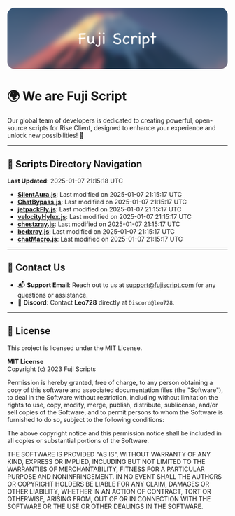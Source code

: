 ![Banner](.github/b.webp)

# 🌍 **We are Fuji Script**

Our global team of developers is dedicated to creating powerful, open-source scripts for Rise Client, designed to enhance your experience and unlock new possibilities! 🌟

---
<!-- SCRIPTS_NAVIGATION_START -->
## 📂 **Scripts Directory Navigation**

**Last Updated**: 2025-01-07 21:15:18 UTC

- **[SilentAura.js](scripts/SilentAura.js)**: Last modified on 2025-01-07 21:15:17 UTC
- **[ChatBypass.js](scripts/ChatBypass.js)**: Last modified on 2025-01-07 21:15:17 UTC
- **[jetpackFly.js](scripts/jetpackFly.js)**: Last modified on 2025-01-07 21:15:17 UTC
- **[velocityHylex.js](scripts/velocityHylex.js)**: Last modified on 2025-01-07 21:15:17 UTC
- **[chestxray.js](scripts/chestxray.js)**: Last modified on 2025-01-07 21:15:17 UTC
- **[bedxray.js](scripts/bedxray.js)**: Last modified on 2025-01-07 21:15:17 UTC
- **[chatMacro.js](scripts/chatMacro.js)**: Last modified on 2025-01-07 21:15:17 UTC

<!-- SCRIPTS_NAVIGATION_END -->

---

## 💬 **Contact Us**  
- 📬 **Support Email**: Reach out to us at [support@fujiscript.com](mailto:support@fujiscript.com) for any questions or assistance.  
- 💬 **Discord**: Contact **Leo728** directly at `Discord@leo728`.

---

## 📜 **License**

This project is licensed under the MIT License.  

**MIT License**  
Copyright (c) 2023 Fuji Scripts  

Permission is hereby granted, free of charge, to any person obtaining a copy of this software and associated documentation files (the "Software"), to deal in the Software without restriction, including without limitation the rights to use, copy, modify, merge, publish, distribute, sublicense, and/or sell copies of the Software, and to permit persons to whom the Software is furnished to do so, subject to the following conditions:  

The above copyright notice and this permission notice shall be included in all copies or substantial portions of the Software.  

THE SOFTWARE IS PROVIDED "AS IS", WITHOUT WARRANTY OF ANY KIND, EXPRESS OR IMPLIED, INCLUDING BUT NOT LIMITED TO THE WARRANTIES OF MERCHANTABILITY, FITNESS FOR A PARTICULAR PURPOSE AND NONINFRINGEMENT. IN NO EVENT SHALL THE AUTHORS OR COPYRIGHT HOLDERS BE LIABLE FOR ANY CLAIM, DAMAGES OR OTHER LIABILITY, WHETHER IN AN ACTION OF CONTRACT, TORT OR OTHERWISE, ARISING FROM, OUT OF OR IN CONNECTION WITH THE SOFTWARE OR THE USE OR OTHER DEALINGS IN THE SOFTWARE.  
